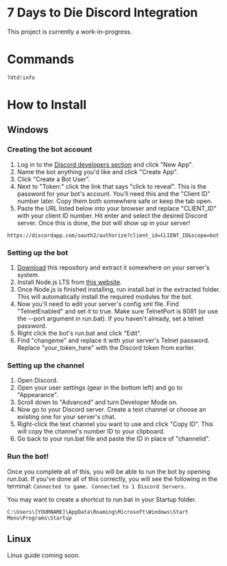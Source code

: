 # 7 Days to Die Discord Integration
This project is currently a work-in-progress.

# Commands
`7dtd!info`

# How to Install
## Windows
### Creating the bot account
1. Log in to the [Discord developers section](https://discordapp.com/developers/applications/me) and click "New App".
2. Name the bot anything you'd like and click "Create App".
3. Click "Create a Bot User".
4. Next to "Token:" click the link that says "click to reveal". This is the password for your bot's account. You'll need this and the "Client ID" number later. Copy them both somewhere safe or keep the tab open.
5. Paste the URL listed below into your browser and replace "CLIENT_ID" with your client ID number. Hit enter and select the desired Discord server. Once this is done, the bot will show up in your server!

`https://discordapp.com/oauth2/authorize?client_id=CLIENT_ID&scope=bot`

### Setting up the bot
1. [Download](https://github.com/LakeYS/7DTD-Discord-Integration/archive/master.zip) this repository and extract it somewhere on your server's system.
2. Install Node.js LTS from [this website](https://nodejs.org/en/download/).
3. Once Node.js is finished installing, run install.bat in the extracted folder. This will automatically install the required modules for the bot.
4. Now you'll need to edit your server's config xml file. Find "TelnetEnabled" and set it to true. Make sure TelnetPort is 8081 (or use the --port argument in run.bat). If you haven't already, set a telnet password.
5. Right click the bot's run.bat and click "Edit".
6. Find "changeme" and replace it with your server's Telnet password. Replace "your_token_here" with the Discord token from earlier.

### Setting up the channel
1. Open Discord.
2. Open your user settings (gear in the bottom left) and go to "Appearance".
3. Scroll down to "Advanced" and turn Developer Mode on.
4. Now go to your Discord server. Create a text channel or choose an existing one for your server's chat.
5. Right-click the text channel you want to use and click "Copy ID". This will copy the channel's number ID to your clipboard.
6. Go back to your run.bat file and paste the ID in place of "channelid".

### Run the bot!
Once you complete all of this, you will be able to run the bot by opening run.bat. If you've done all of this correctly, you will see the following in the terminal:
`Connected to game. Connected to 1 Discord Servers.`

You may want to create a shortcut to run.bat in your Startup folder.

`C:\Users\[YOURNAME]\AppData\Roaming\Microsoft\Windows\Start Menu\Programs\Startup`

## Linux
Linux guide coming soon.
